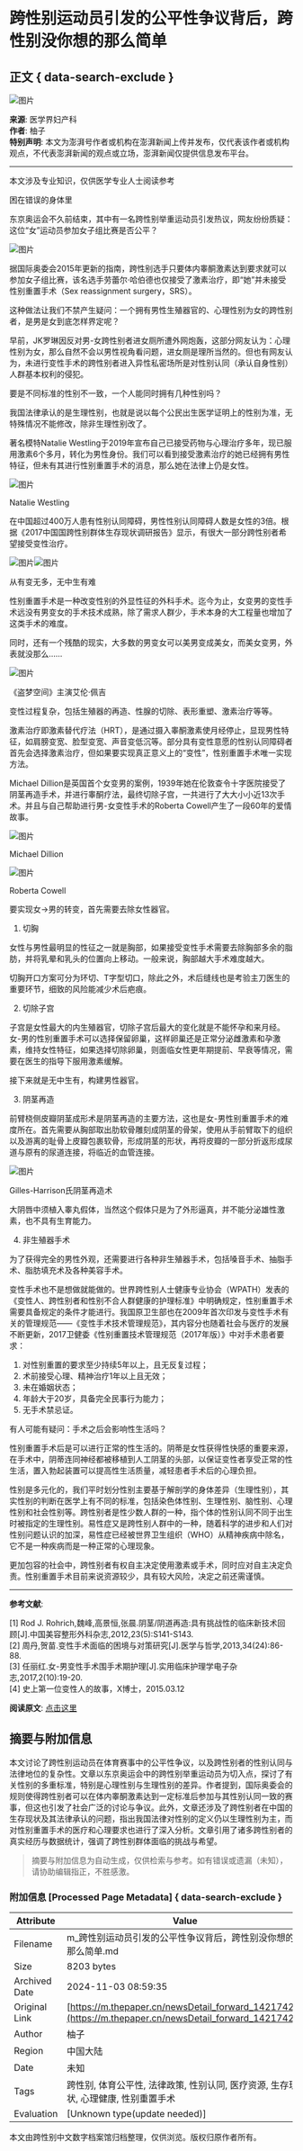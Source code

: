 # 跨性别运动员引发的公平性争议背后，跨性别没你想的那么简单

## 正文 { data-search-exclude }


![图片](https://image.thepaper.cn/publish/interaction/image/3/596/576.png)

**来源**: 医学界妇产科  
**作者**: 柚子  
**特别声明**: 本文为澎湃号作者或机构在澎湃新闻上传并发布，仅代表该作者或机构观点，不代表澎湃新闻的观点或立场，澎湃新闻仅提供信息发布平台。

---

本文涉及专业知识，仅供医学专业人士阅读参考

困在错误的身体里

东京奥运会不久前结束，其中有一名跨性别举重运动员引发热议，网友纷纷质疑：这位“女”运动员参加女子组比赛是否公平？

![图片](https://imagepphcloud.thepaper.cn/pph/image/150/500/669.jpg)

据国际奥委会2015年更新的指南，跨性别选手只要体内睾酮激素达到要求就可以参加女子组比赛，该名选手劳蕾尔·哈伯德也仅接受了激素治疗，即“她”并未接受性别重置手术（Sex reassignment surgery，SRS）。

这种做法让我们不禁产生疑问：一个拥有男性生殖器官的、心理性别为女的跨性别者，是男是女到底怎样界定呢？

早前，JK罗琳因反对男-女跨性别者进女厕所遭外网炮轰，这部分网友认为：心理性别为女，那么自然不会以男性视角看问题，进女厕是理所当然的。但也有网友认为，未进行变性手术的跨性别者进入异性私密场所是对性别认同（承认自身性别）人群基本权利的侵犯。

要是不同标准的性别不一致，一个人能同时拥有几种性别吗？

我国法律承认的是生理性别，也就是说以每个公民出生医学证明上的性别为准，无特殊情况不能修改，除非生理性别改了。

著名模特Natalie Westling于2019年宣布自己已接受药物与心理治疗多年，现已服用激素6个多月，转化为男性身份。我们可以看到接受激素治疗的她已经拥有男性特征，但未有其进行性别重置手术的消息，那么她在法律上仍是女性。

![图片](https://imagepphcloud.thepaper.cn/pph/image/150/500/671.jpg)

Natalie Westling

在中国超过400万人患有性别认同障碍，男性性别认同障碍人数是女性的3倍。根据《2017中国国跨性别群体生存现状调研报告》显示，有很大一部分跨性别者希望接受变性治疗。

![图片](https://imagepphcloud.thepaper.cn/pph/image/150/500/672.jpg)![图片](https://imagepphcloud.thepaper.cn/pph/image/150/500/673.jpg)

从有变无多，无中生有难

性别重置手术是一种改变性别的外显性征的外科手术。迄今为止，女变男的变性手术远没有男变女的手术技术成熟，除了需求人群少，手术本身的大工程量也增加了这类手术的难度。

同时，还有一个残酷的现实，大多数的男变女可以美男变成美女，而美女变男，外表就没那么……

![图片](https://imagepphcloud.thepaper.cn/pph/image/150/500/675.jpg)

《盗梦空间》主演艾伦·佩吉

变性过程复杂，包括生殖器的再造、性腺的切除、表形重塑、激素治疗等等。

激素治疗即激素替代疗法（HRT），是通过摄入睾酮激素使月经停止，显现男性特征，如肩膀变宽、脸型变宽、声音变低沉等。部分具有变性意愿的性别认同障碍者首先会选择激素治疗，但如果要实现真正意义上的“变性”，性别重置手术唯一实现方法。

Michael Dillion是英国首个女变男的案例，1939年她在伦敦查令十字医院接受了阴茎再造手术，并进行睾酮疗法，最终切除子宫，一共进行了大大小小近13次手术。并且与自己帮助进行男-女变性手术的Roberta Cowell产生了一段60年的爱情故事。

![图片](https://imagepphcloud.thepaper.cn/pph/image/150/500/677.jpg)

Michael Dillion

![图片](https://imagepphcloud.thepaper.cn/pph/image/150/500/679.jpg)

Roberta Cowell

要实现女→男的转变，首先需要去除女性器官。

1. 切胸

女性与男性最明显的性征之一就是胸部，如果接受变性手术需要去除胸部多余的脂肪，并将乳晕和乳头的位置向上移动。一般来说，胸部越大手术难度越大。

切胸开口方案可分为环切、T字型切口，除此之外，术后缝线也是考验主刀医生的重要环节，细致的风险能减少术后疤痕。

2. 切除子宫

子宫是女性最大的内生殖器官，切除子宫后最大的变化就是不能怀孕和来月经。女-男的性别重置手术可以选择保留卵巢，这样卵巢还是正常分泌雌激素和孕激素，维持女性特征，如果选择切除卵巢，则面临女性更年期提前、早衰等情况，需要在医生的指导下服用激素缓解。

接下来就是无中生有，构建男性器官。

3. 阴茎再造

前臂桡侧皮瓣阴茎成形术是阴茎再造的主要方法，这也是女-男性别重置手术的难度所在。首先需要从胸部取出肋软骨雕刻成阴茎的骨架，使用从手前臂取下的组织以及游离的耻骨上皮瓣包裹软骨，形成阴茎的形状，再将皮瓣的一部分折返形成尿道与原有的尿道连接，将临近的血管连接。

![图片](https://imagepphcloud.thepaper.cn/pph/image/150/500/681.jpg)

Gilles-Harrison氏阴茎再造术

大阴唇中须植入睾丸假体，当然这个假体只是为了外形逼真，并不能分泌雄性激素，也不具有生育能力。

4. 非生殖器手术

为了获得完全的男性外观，还需要进行各种非生殖器手术，包括嗓音手术、抽脂手术、脂肪填充术及各种美容手术。

变性手术也不是想做就能做的。世界跨性别人士健康专业协会（WPATH）发表的《变性人、跨性别者和性别不合人群健康的护理标准》中明确规定，性别重置手术需要具备规定的条件才能进行。我国原卫生部也在2009年首次印发与变性手术有关的管理规范——《变性手术技术管理规范》，其内容分也随着社会与医疗的发展不断更新，2017卫健委《性别重置技术管理规范（2017年版）》中对手术患者要求：

1. 对性别重置的要求至少持续5年以上，且无反复过程；
2. 术前接受心理、精神治疗1年以上且无效；
3. 未在婚姻状态；
4. 年龄大于20岁，具备完全民事行为能力；
5. 无手术禁忌证。

有人可能有疑问：手术之后会影响性生活吗？

性别重置手术后是可以进行正常的性生活的。阴蒂是女性获得性快感的重要来源，在手术中，阴蒂连同神经都被移植到人工阴茎的头部，以保证变性者享受正常的性生活，置入勃起装置可以提高性生活质量，减轻患者手术后的心理负担。

性别是多元化的，我们平时划分性别主要基于解剖学的身体差异（生理性别），其实性别的判断在医学上有不同的标准，包括染色体性别、生理性别、脑性别、心理性别和社会性别等。跨性别者是性少数人群的一种，指个体的性别认同不同于出生时被指定的生理性别。易性症又是跨性别人群中的一种，随着科学的进步和人们对性别问题认识的加深，易性症已经被世界卫生组织（WHO）从精神疾病中除名，它不是一种疾病而是一种正常的心理现象。

更加包容的社会中，跨性别者有权自主决定使用激素或手术，同时应对自主决定负责。性别重置手术目前来说资源较少，具有较大风险，决定之前还需谨慎。

---

**参考文献**:

\[1\] Rod J. Rohrich,魏峰,高景恒,张晨.阴茎/阴道再造:具有挑战性的临床新技术回顾\[J\].中国美容整形外科杂志,2012,23(5):S141-S143.  
\[2\] 周丹,贺苗.变性手术面临的困境与对策研究\[J\].医学与哲学,2013,34(24):86-88.  
\[3\] 任丽红.女-男变性手术围手术期护理\[J\].实用临床护理学电子杂志,2017,2(10):19-20.  
\[4\] 史上第一位变性人的故事，X博士，2015.03.12  

**阅读原文**: [点击这里](http://mp.weixin.qq.com/s/JivbCK_jOsUKgXZ2IQMVQg)
<!-- tcd_original_link https://m.thepaper.cn/newsDetail_forward_14217420 -->
## 摘要与附加信息

<!-- tcd_abstract -->
本文讨论了跨性别运动员在体育赛事中的公平性争议，以及跨性别者的性别认同与法律地位的复杂性。文章以东京奥运会中的跨性别举重运动员为切入点，探讨了有关性别的多重标准，特别是心理性别与生理性别的差异。作者提到，国际奥委会的规则使得跨性别者可以在体内睾酮激素达到一定标准后参加与其性别认同一致的赛事，但这也引发了社会广泛的讨论与争议。此外，文章还涉及了跨性别者在中国的生存现状及其法律承认的问题，指出我国法律对性别的定义仍以生理性别为主，而对性别重置手术的医疗和心理要求也进行了深入分析。文章引用了诸多跨性别者的真实经历与数据统计，强调了跨性别群体面临的挑战与希望。
<!-- tcd_abstract_end -->

> 摘要与附加信息为自动生成，仅供检索与参考。如有错误或遗漏（未知），请协助编辑指正，不胜感激。

### 附加信息 [Processed Page Metadata] { data-search-exclude }

| Attribute       | Value                                  |
|-----------------|----------------------------------------|
| Filename        | m_跨性别运动员引发的公平性争议背后，跨性别没你想的那么简单.md                             |
| Size            | 8203 bytes                           |
| Archived Date   | 2024-11-03 08:59:35                             |
| Original Link   | [https://m.thepaper.cn/newsDetail_forward_14217420](https://m.thepaper.cn/newsDetail_forward_14217420)                       |
| Author          | 柚子                               |
| Region          | 中国大陆                               |
| Date            | 未知                                 |
| Tags            | 跨性别, 体育公平性, 法律政策, 性别认同, 医疗资源, 生存现状, 心理健康, 性别重置手术                                 |
| Evaluation            | [Unknown type(update needed)]                                 |
<!-- tcd_table_end -->

本文由跨性别中文数字档案馆归档整理，仅供浏览。版权归原作者所有。
